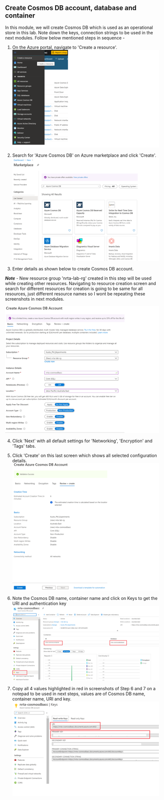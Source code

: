 ## Create Cosmos DB account, database and container
In this module, we will create Cosmos DB which is used as an operational store in this lab. 
Note down the keys, connection strings to be used in the next modules. Follow below mentioned steps in sequence -  

1. On the Azure portal, navigate to 'Create a resource'.
![](../images/CreateResource.png)

2. Search for 'Azure Cosmos DB' on Azure marketplace and click 'Create'.
![](../images/SelectCosmos.png)


3. Enter details as shown below to create Cosmos DB account.

  ***Note*** - 
  New resource group 'nrta-lab-rg' created in this step will be used while creating other resources. Navigating to resource               creation screen and search for different resources for creation is going to be same for all resources, just different resource names     so I wont be repeating these screenshots in next modules. 
  
  ![](../images/CreateCosmos.png)

4. Click 'Next' with all default settings for 'Networking', 'Encryption' and 'Tags' tabs.

5. Click 'Create' on this last screen which shows all selected configuration details.
![](../images/CreateCosmos5.png)

6. Note the Cosmos DB name, container name and click on Keys to get the URI and authentication key
![](../images/CosmosKeysLink.png)

7. Copy all 4 values highlighted in red in screenshots of Step 6 and 7 on a notepad to be used in next steps, values are of Cosmos DB name, container name, URI and key.
![](../images/CosmosKeysValues.png)


